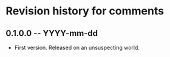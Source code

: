# Revision history for comments

## 0.1.0.0 -- YYYY-mm-dd

* First version. Released on an unsuspecting world.
